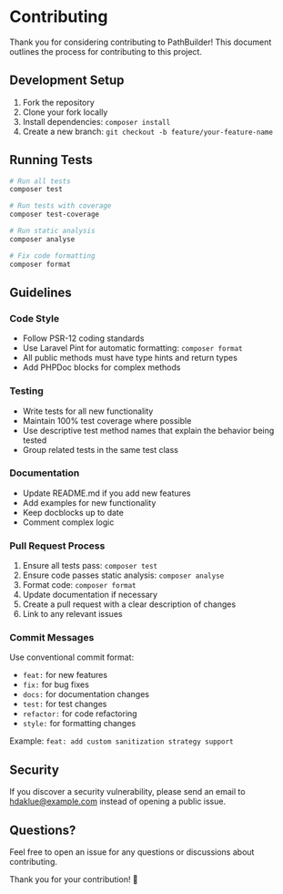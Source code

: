 # Contributing

Thank you for considering contributing to PathBuilder! This document outlines the process for contributing to this project.

## Development Setup

1. Fork the repository
2. Clone your fork locally
3. Install dependencies: `composer install`
4. Create a new branch: `git checkout -b feature/your-feature-name`

## Running Tests

```bash
# Run all tests
composer test

# Run tests with coverage
composer test-coverage

# Run static analysis
composer analyse

# Fix code formatting
composer format
```

## Guidelines

### Code Style
- Follow PSR-12 coding standards
- Use Laravel Pint for automatic formatting: `composer format`
- All public methods must have type hints and return types
- Add PHPDoc blocks for complex methods

### Testing
- Write tests for all new functionality
- Maintain 100% test coverage where possible
- Use descriptive test method names that explain the behavior being tested
- Group related tests in the same test class

### Documentation
- Update README.md if you add new features
- Add examples for new functionality
- Keep docblocks up to date
- Comment complex logic

### Pull Request Process

1. Ensure all tests pass: `composer test`
2. Ensure code passes static analysis: `composer analyse`
3. Format code: `composer format`
4. Update documentation if necessary
5. Create a pull request with a clear description of changes
6. Link to any relevant issues

### Commit Messages

Use conventional commit format:
- `feat:` for new features
- `fix:` for bug fixes
- `docs:` for documentation changes
- `test:` for test changes
- `refactor:` for code refactoring
- `style:` for formatting changes

Example: `feat: add custom sanitization strategy support`

## Security

If you discover a security vulnerability, please send an email to hdaklue@example.com instead of opening a public issue.

## Questions?

Feel free to open an issue for any questions or discussions about contributing.

Thank you for your contribution! 🎉